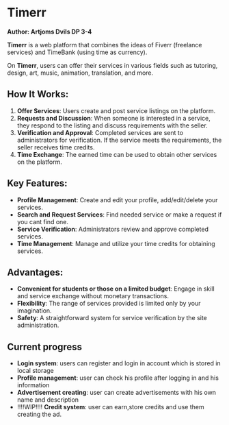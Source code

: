 # Timerr
**Author: Artjoms Dvils DP 3-4**

**Timerr** is a web platform that combines the ideas of Fiverr (freelance services) and TimeBank (using time as currency).

On **Timerr**, users can offer their services in various fields such as tutoring, design, art, music, animation, translation, and more.

## How It Works:
1. **Offer Services**: Users create and post service listings on the platform.
2. **Requests and Discussion**: When someone is interested in a service, they respond to the listing and discuss requirements with the seller.
3. **Verification and Approval**: Completed services are sent to administrators for verification. If the service meets the requirements, the seller receives time credits.
4. **Time Exchange**: The earned time can be used to obtain other services on the platform.

## Key Features:
- **Profile Management**: Create and edit your profile, add/edit/delete your services.
- **Search and Request Services**: Find needed service or make a request if you cant find one.
- **Service Verification**: Administrators review and approve completed services.
- **Time Management**: Manage and utilize your time credits for obtaining services.

## Advantages:
- **Convenient for students or those on a limited budget**: Engage in skill and service exchange without monetary transactions.
- **Flexibility**: The range of services provided is limited only by your imagination.
- **Safety**: A straightforward system for service verification by the site administration.

## Current progress
- **Login system**: users can register and login in account which is stored in local storage
- **Profile management**: user can check his profile after logging in and his information
- **Advertisement creating**: user can create advertisements with his own name and description
- !!!!WIP!!!!   **Credit system**: user can earn,store credits and use them creating the ad.
